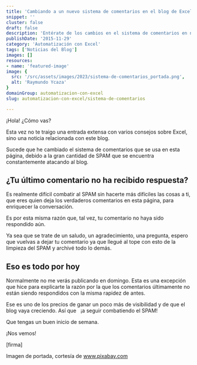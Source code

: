 ```yaml
---
title: 'Cambiando a un nuevo sistema de comentarios en el blog de Excel'
snippet: ''
cluster: false
draft: false 
description: 'Entérate de los cambios en el sistema de comentarios en nuestro blog de Excel. Mantente actualizado con nuestras novedades.'
publishDate: '2015-11-29'
category: 'Automatización con Excel'
tags: ['Noticias del Blog']
images: []
resources: 
- name: 'featured-image'
image: {
  src: '/src/assets/images/2023/sistema-de-comentarios_portada.png',
  alt: 'Raymundo Ycaza'
}
domainGroup: automatizacion-con-excel
slug: automatizacion-con-excel/sistema-de-comentarios

---
```


¡Hola! ¿Cómo vas?

Esta vez no te traigo una entrada extensa con varios consejos sobre Excel, sino una noticia relacionada con este blog.

Sucede que he cambiado el sistema de comentarios que se usa en esta página, debido a la gran cantidad de SPAM que se encuentra constantemente atacando al blog.

## ¿Tu último comentario no ha recibido respuesta?

Es realmente difícil combatir al SPAM sin hacerte más difíciles las cosas a ti, que eres quien deja los verdaderos comentarios en esta página, para enriquecer la conversación.

Es por esta misma razón que, tal vez, tu comentario no haya sido respondido aún.

Ya sea que se trate de un saludo, un agradecimiento, una pregunta, espero que vuelvas a dejar tu comentario ya que llegué al tope con esto de la limpieza del SPAM y archivé todo lo demás.

## Eso es todo por hoy

Normalmente no me verás publicando en domingo. Esta es una excepción que hice para explicarte la razón por la que los comentarios últimamente no están siendo respondidos con la misma rapidez de antes.

Ese es uno de los precios de ganar un poco más de visibilidad y de que el blog vaya creciendo. Así que   ¡a seguir combatiendo el SPAM!

Que tengas un buen inicio de semana.

¡Nos vemos!

\[firma\]

Imagen de portada, cortesía de www.pixabay.com
